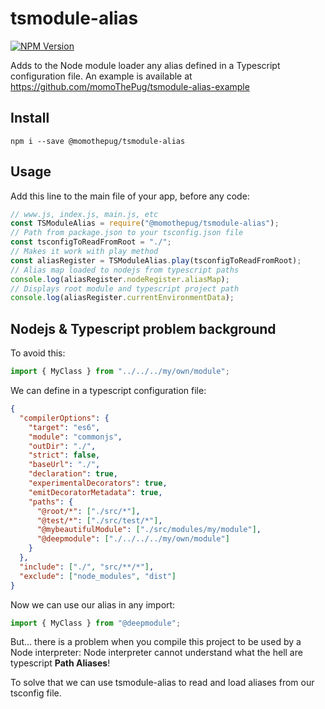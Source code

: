 # tsmodule-alias

[![NPM Version][npm-image]][npm-url]

Adds to the Node module loader any alias defined in a Typescript configuration file. An example is available at https://github.com/momoThePug/tsmodule-alias-example

## Install

```
npm i --save @momothepug/tsmodule-alias
```

## Usage

Add this line to the main file of your app, before any code:

```js
// www.js, index.js, main.js, etc
const TSModuleAlias = require("@momothepug/tsmodule-alias");
// Path from package.json to your tsconfig.json file
const tsconfigToReadFromRoot = "./";
// Makes it work with play method
const aliasRegister = TSModuleAlias.play(tsconfigToReadFromRoot);
// Alias map loaded to nodejs from typescript paths
console.log(aliasRegister.nodeRegister.aliasMap);
// Displays root module and typescript project path
console.log(aliasRegister.currentEnvironmentData);
```

## Nodejs & Typescript problem background

To avoid this:

```typescript
import { MyClass } from "../../../my/own/module";
```

We can define in a typescript configuration file:

```json
{
  "compilerOptions": {
    "target": "es6",
    "module": "commonjs",
    "outDir": "./",
    "strict": false,
    "baseUrl": "./",
    "declaration": true,
    "experimentalDecorators": true,
    "emitDecoratorMetadata": true,
    "paths": {
      "@root/*": ["./src/*"],
      "@test/*": ["./src/test/*"],
      "@mybeautifulModule": ["./src/modules/my/module"],
      "@deepmodule": ["./../../../my/own/module"]
    }
  },
  "include": ["./", "src/**/*"],
  "exclude": ["node_modules", "dist"]
}
```

Now we can use our alias in any import:

```typescript
import { MyClass } from "@deepmodule";
```

But... there is a problem when you compile this project to be used by a Node interpreter: Node interpreter cannot understand what the hell are typescript **Path Aliases**!

To solve that we can use tsmodule-alias to read and load aliases from our tsconfig file.

[npm-image]: https://img.shields.io/npm/v/@momothepug/tsmodule-alias.svg
[npm-url]: https://npmjs.org/package/@momothepug/tsmodule-alias

